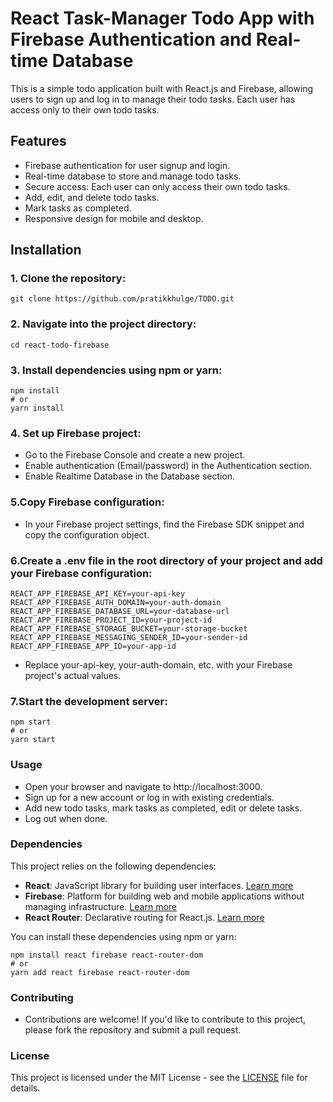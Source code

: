 # React Task-Manager Todo App with Firebase Authentication and Real-time Database

This is a simple todo application built with React.js and Firebase, allowing users to sign up and log in to manage their todo tasks. Each user has access only to their own todo tasks.

## Features

- Firebase authentication for user signup and login.
- Real-time database to store and manage todo tasks.
- Secure access: Each user can only access their own todo tasks.
- Add, edit, and delete todo tasks.
- Mark tasks as completed.
- Responsive design for mobile and desktop.

## Installation

### 1. Clone the repository:

```
git clone https://github.com/pratikkhulge/TODO.git
```

### 2. Navigate into the project directory:
```
cd react-todo-firebase
```

### 3. Install dependencies using npm or yarn:
```
npm install
# or
yarn install

```
### 4. Set up Firebase project:

- Go to the Firebase Console and create a new project.
- Enable authentication (Email/password) in the Authentication section.
- Enable Realtime Database in the Database section.

### 5.Copy Firebase configuration:

- In your Firebase project settings, find the Firebase SDK snippet and copy the configuration object.

### 6.Create a .env file in the root directory of your project and add your Firebase configuration:

```
REACT_APP_FIREBASE_API_KEY=your-api-key
REACT_APP_FIREBASE_AUTH_DOMAIN=your-auth-domain
REACT_APP_FIREBASE_DATABASE_URL=your-database-url
REACT_APP_FIREBASE_PROJECT_ID=your-project-id
REACT_APP_FIREBASE_STORAGE_BUCKET=your-storage-bucket
REACT_APP_FIREBASE_MESSAGING_SENDER_ID=your-sender-id
REACT_APP_FIREBASE_APP_ID=your-app-id

```
- Replace your-api-key, your-auth-domain, etc. with your Firebase project's actual values.

### 7.Start the development server:
```
npm start
# or
yarn start
```
### Usage
- Open your browser and navigate to http://localhost:3000.
- Sign up for a new account or log in with existing credentials.
- Add new todo tasks, mark tasks as completed, edit or delete tasks.
- Log out when done.

### Dependencies

This project relies on the following dependencies:

- **React**: JavaScript library for building user interfaces. [Learn more](https://reactjs.org/)
- **Firebase**: Platform for building web and mobile applications without managing infrastructure. [Learn more](https://firebase.google.com/)
- **React Router**: Declarative routing for React.js. [Learn more](https://reactrouter.com/)

You can install these dependencies using npm or yarn:

```
npm install react firebase react-router-dom
# or
yarn add react firebase react-router-dom
```

### Contributing
- Contributions are welcome! If you'd like to contribute to this project, please fork the repository and submit a pull request.


### License

This project is licensed under the MIT License - see the [LICENSE](LICENSE) file for details.




